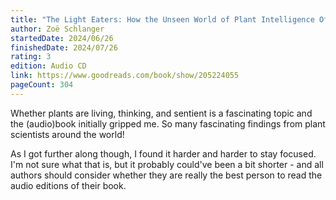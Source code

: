 ```yaml
---
title: "The Light Eaters: How the Unseen World of Plant Intelligence Offers a New Understanding of Life on Earth"
author: Zoë Schlanger
startedDate: 2024/06/26
finishedDate: 2024/07/26
rating: 3
edition: Audio CD
link: https://www.goodreads.com/book/show/205224055
pageCount: 304
---
```

Whether plants are living, thinking, and sentient is a fascinating topic and the (audio)book initially gripped me. So many fascinating findings from plant scientists around the world!

As I got further along though, I found it harder and harder to stay focused. I'm not sure what that is, but it probably could've been a bit shorter - and all authors should consider whether they are really the best person to read the audio editions of their book.
